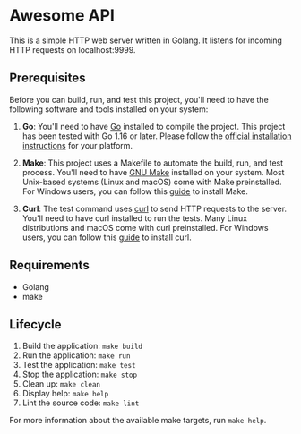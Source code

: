 # Awesome API

This is a simple HTTP web server written in Golang. It listens for incoming HTTP requests on localhost:9999.

## Prerequisites

Before you can build, run, and test this project, you'll need to have the following software and tools installed on your system:

1. **Go**: You'll need to have [Go](https://golang.org/dl/) installed to compile the project. This project has been tested with Go 1.16 or later. Please follow the [official installation instructions](https://golang.org/doc/install) for your platform.

2. **Make**: This project uses a Makefile to automate the build, run, and test process. You'll need to have [GNU Make](https://www.gnu.org/software/make/) installed on your system. Most Unix-based systems (Linux and macOS) come with Make preinstalled. For Windows users, you can follow this [guide](http://gnuwin32.sourceforge.net/packages/make.htm) to install Make.

3. **Curl**: The test command uses [curl](https://curl.se/) to send HTTP requests to the server. You'll need to have curl installed to run the tests. Many Linux distributions and macOS come with curl preinstalled. For Windows users, you can follow this [guide](https://curl.se/windows/) to install curl.

## Requirements

- Golang
- make

## Lifecycle

1. Build the application: `make build`
2. Run the application: `make run`
3. Test the application: `make test`
4. Stop the application: `make stop`
5. Clean up: `make clean`
6. Display help: `make help`
7. Lint the source code: `make lint`

For more information about the available make targets, run `make help`.
